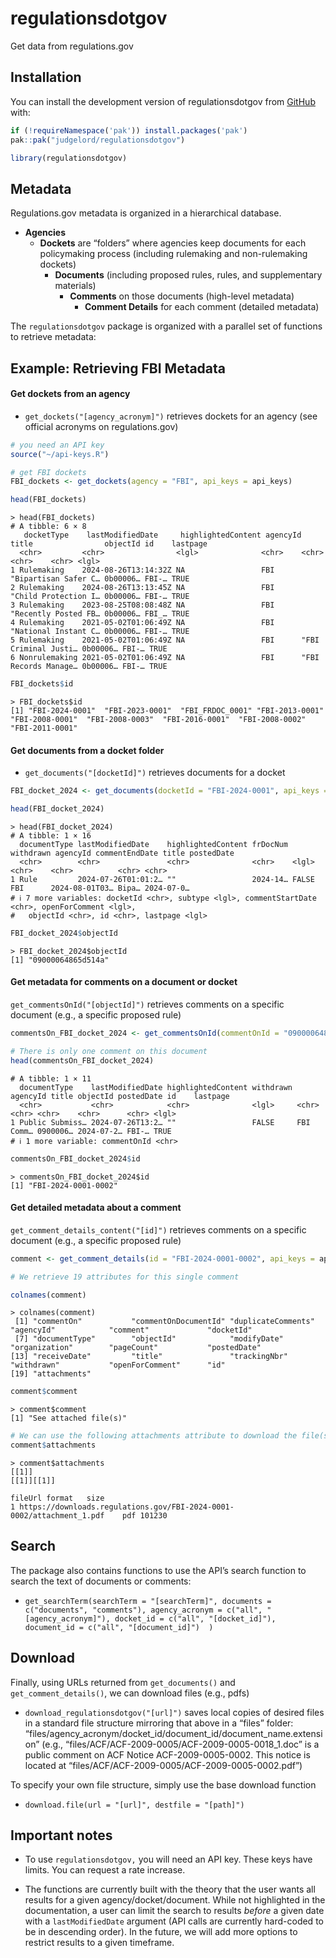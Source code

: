 # regulationsdotgov


<!-- README.md is generated from README.Rmd. Please edit that file -->

Get data from regulations.gov

<!-- badges: start -->
<!-- badges: end -->

## Installation

You can install the development version of regulationsdotgov from
[GitHub](https://github.com/) with:

``` r
if (!requireNamespace('pak')) install.packages('pak')
pak::pak("judgelord/regulationsdotgov")
```

``` r
library(regulationsdotgov)
```

## Metadata

Regulations.gov metadata is organized in a hierarchical database.

-   **Agencies**
    -   **Dockets** are “folders” where agencies keep documents for each
        policymaking process (including rulemaking and non-rulemaking
        dockets)
        -   **Documents** (including proposed rules, rules, and
            supplementary materials)
            -   **Comments** on those documents (high-level metadata)
                -   **Comment Details** for each comment (detailed
                    metadata)

The `regulationsdotgov` package is organized with a parallel set of
functions to retrieve metadata:

## Example: Retrieving FBI Metadata

#### Get dockets from an agency

-   `get_dockets("[agency_acronym]")` retrieves dockets for an agency
    (see official acronyms on regulations.gov)

``` r
# you need an API key
source("~/api-keys.R")

# get FBI dockets
FBI_dockets <- get_dockets(agency = "FBI", api_keys = api_keys)

head(FBI_dockets)
```

    > head(FBI_dockets)
    # A tibble: 6 × 8
       docketType    lastModifiedDate     highlightedContent agencyId title                objectId id    lastpage
      <chr>         <chr>                <lgl>              <chr>    <chr>                <chr>    <chr> <lgl>   
    1 Rulemaking    2024-08-26T13:14:32Z NA                 FBI      "Bipartisan Safer C… 0b00006… FBI-… TRUE    
    2 Rulemaking    2024-08-26T13:13:45Z NA                 FBI      "Child Protection I… 0b00006… FBI-… TRUE    
    3 Rulemaking    2023-08-25T08:08:48Z NA                 FBI      "Recently Posted FB… 0b00006… FBI_… TRUE    
    4 Rulemaking    2021-05-02T01:06:49Z NA                 FBI      "National Instant C… 0b00006… FBI-… TRUE    
    5 Rulemaking    2021-05-02T01:06:49Z NA                 FBI      "FBI Criminal Justi… 0b00006… FBI-… TRUE    
    6 Nonrulemaking 2021-05-02T01:06:49Z NA                 FBI      "FBI Records Manage… 0b00006… FBI-… TRUE 

``` r
FBI_dockets$id
```

    > FBI_dockets$id
    [1] "FBI-2024-0001"  "FBI-2023-0001"  "FBI_FRDOC_0001" "FBI-2013-0001"  "FBI-2008-0001"  "FBI-2008-0003"  "FBI-2016-0001"  "FBI-2008-0002" "FBI-2011-0001" 

#### Get documents from a docket folder

-   `get_documents("[docketId]")` retrieves documents for a docket

``` r
FBI_docket_2024 <- get_documents(docketId = "FBI-2024-0001", api_keys = api_keys)

head(FBI_docket_2024)
```

    > head(FBI_docket_2024)
    # A tibble: 1 × 16
      documentType lastModifiedDate    highlightedContent frDocNum withdrawn agencyId commentEndDate title postedDate
      <chr>        <chr>               <chr>              <chr>    <lgl>     <chr>    <chr>          <chr> <chr>     
    1 Rule         2024-07-26T01:01:2… ""                 2024-14… FALSE     FBI      2024-08-01T03… Bipa… 2024-07-0…
    # ℹ 7 more variables: docketId <chr>, subtype <lgl>, commentStartDate <chr>, openForComment <lgl>,
    #   objectId <chr>, id <chr>, lastpage <lgl>

``` r
FBI_docket_2024$objectId
```

    > FBI_docket_2024$objectId
    [1] "09000064865d514a"

#### Get metadata for comments on a document or docket

`get_commentsOnId("[objectId]")` retrieves comments on a specific
document (e.g., a specific proposed rule)

``` r
commentsOn_FBI_docket_2024 <- get_commentsOnId(commentOnId = "09000064865d514a", api_keys = api_keys)

# There is only one comment on this document 
head(commentsOn_FBI_docket_2024)
```

    # A tibble: 1 × 11
      documentType    lastModifiedDate highlightedContent withdrawn agencyId title objectId postedDate id    lastpage
      <chr>           <chr>            <chr>              <lgl>     <chr>    <chr> <chr>    <chr>      <chr> <lgl>   
    1 Public Submiss… 2024-07-26T13:2… ""                 FALSE     FBI      Comm… 0900006… 2024-07-2… FBI-… TRUE    
    # ℹ 1 more variable: commentOnId <chr>

``` r
commentsOn_FBI_docket_2024$id
```

    > commentsOn_FBI_docket_2024$id
    [1] "FBI-2024-0001-0002"

#### Get detailed metadata about a comment

`get_comment_details_content("[id]")` retrieves comments on a specific
document (e.g., a specific proposed rule)

``` r
comment <- get_comment_details(id = "FBI-2024-0001-0002", api_keys = api_keys)

# We retrieve 19 attributes for this single comment 

colnames(comment)
```

    > colnames(comment)
     [1] "commentOn"           "commentOnDocumentId" "duplicateComments"   "agencyId"            "comment"             "docketId"           
     [7] "documentType"        "objectId"            "modifyDate"          "organization"        "pageCount"           "postedDate"         
    [13] "receiveDate"         "title"               "trackingNbr"         "withdrawn"           "openForComment"      "id"                 
    [19] "attachments"  

``` r
comment$comment
```

    > comment$comment
    [1] "See attached file(s)"

``` r
# We can use the following attachments attribute to download the file(s)
comment$attachments
```

    > comment$attachments
    [[1]]
    [[1]][[1]]
                                                                    fileUrl format   size
    1 https://downloads.regulations.gov/FBI-2024-0001-0002/attachment_1.pdf    pdf 101230

## Search

The package also contains functions to use the API’s search function to
search the text of documents or comments:

-   `get_searchTerm(searchTerm = "[searchTerm]", documents = c("documents", "comments"), agency_acronym = c("all", "[agency_acronym]"), docket_id = c("all", "[docket_id]"), document_id = c("all", "[document_id]")  )`

## Download

Finally, using URLs returned from `get_documents()` and
`get_comment_details()`, we can download files (e.g., pdfs)

-   `download_regulationsdotgov("[url]")` saves local copies of desired
    files in a standard file structure mirroring that above in a “files”
    folder:
    “files/agency_acronym/docket_id/document_id/document_name.extension”
    (e.g., “files/ACF/ACF-2009-0005/ACF-2009-0005-0018_1.doc” is a
    public comment on ACF Notice ACF-2009-0005-0002. This notice is
    located at “files/ACF/ACF-2009-0005/ACF-2009-0005-0002.pdf”)

To specify your own file structure, simply use the base download
function

-   `download.file(url = "[url]", destfile = "[path]")`

## Important notes

-   To use `regulationsdotgov,` you will need an API key. These keys
    have limits. You can request a rate increase.

-   The functions are currently built with the theory that the user
    wants all results for a given agency/docket/document. While not
    highlighted in the documentation, a user can limit the search to
    results *before* a given date with a `lastModifiedDate` argument
    (API calls are currently hard-coded to be in descending order). In
    the future, we will add more options to restrict results to a given
    timeframe.
